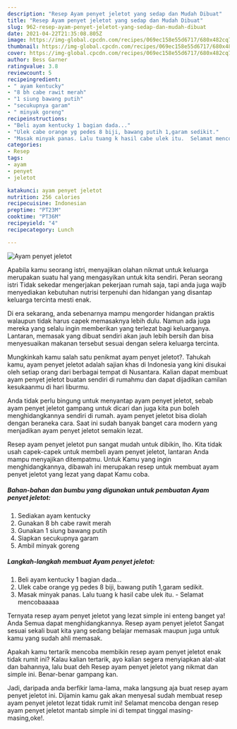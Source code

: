 ```yaml
---
description: "Resep Ayam penyet jeletot yang sedap dan Mudah Dibuat"
title: "Resep Ayam penyet jeletot yang sedap dan Mudah Dibuat"
slug: 962-resep-ayam-penyet-jeletot-yang-sedap-dan-mudah-dibuat
date: 2021-04-22T21:35:08.805Z
image: https://img-global.cpcdn.com/recipes/069ec158e55d6717/680x482cq70/ayam-penyet-jeletot-foto-resep-utama.jpg
thumbnail: https://img-global.cpcdn.com/recipes/069ec158e55d6717/680x482cq70/ayam-penyet-jeletot-foto-resep-utama.jpg
cover: https://img-global.cpcdn.com/recipes/069ec158e55d6717/680x482cq70/ayam-penyet-jeletot-foto-resep-utama.jpg
author: Bess Garner
ratingvalue: 3.8
reviewcount: 5
recipeingredient:
- " ayam kentucky"
- "8 bh cabe rawit merah"
- "1 siung bawang putih"
- "secukupnya garam"
- " minyak goreng"
recipeinstructions:
- "Beli ayam kentucky 1 bagian dada..."
- "Ulek cabe orange yg pedes 8 biji, bawang putih 1,garam sedikit."
- "Masak minyak panas. Lalu tuang k hasil cabe ulek itu.  Selamat mencobaaaaa"
categories:
- Resep
tags:
- ayam
- penyet
- jeletot

katakunci: ayam penyet jeletot 
nutrition: 256 calories
recipecuisine: Indonesian
preptime: "PT23M"
cooktime: "PT36M"
recipeyield: "4"
recipecategory: Lunch

---
```



![Ayam penyet jeletot](https://img-global.cpcdn.com/recipes/069ec158e55d6717/680x482cq70/ayam-penyet-jeletot-foto-resep-utama.jpg)

Apabila kamu seorang istri, menyajikan olahan nikmat untuk keluarga merupakan suatu hal yang mengasyikan untuk kita sendiri. Peran seorang istri Tidak sekedar mengerjakan pekerjaan rumah saja, tapi anda juga wajib menyediakan kebutuhan nutrisi terpenuhi dan hidangan yang disantap keluarga tercinta mesti enak.

Di era  sekarang, anda sebenarnya mampu mengorder hidangan praktis walaupun tidak harus capek memasaknya lebih dulu. Namun ada juga mereka yang selalu ingin memberikan yang terlezat bagi keluarganya. Lantaran, memasak yang dibuat sendiri akan jauh lebih bersih dan bisa menyesuaikan makanan tersebut sesuai dengan selera keluarga tercinta. 



Mungkinkah kamu salah satu penikmat ayam penyet jeletot?. Tahukah kamu, ayam penyet jeletot adalah sajian khas di Indonesia yang kini disukai oleh setiap orang dari berbagai tempat di Nusantara. Kalian dapat membuat ayam penyet jeletot buatan sendiri di rumahmu dan dapat dijadikan camilan kesukaanmu di hari liburmu.

Anda tidak perlu bingung untuk menyantap ayam penyet jeletot, sebab ayam penyet jeletot gampang untuk dicari dan juga kita pun boleh menghidangkannya sendiri di rumah. ayam penyet jeletot bisa diolah dengan beraneka cara. Saat ini sudah banyak banget cara modern yang menjadikan ayam penyet jeletot semakin lezat.

Resep ayam penyet jeletot pun sangat mudah untuk dibikin, lho. Kita tidak usah capek-capek untuk membeli ayam penyet jeletot, lantaran Anda mampu menyajikan ditempatmu. Untuk Kamu yang ingin menghidangkannya, dibawah ini merupakan resep untuk membuat ayam penyet jeletot yang lezat yang dapat Kamu coba.

<!--inarticleads1-->

##### Bahan-bahan dan bumbu yang digunakan untuk pembuatan Ayam penyet jeletot:

1. Sediakan  ayam kentucky
1. Gunakan 8 bh cabe rawit merah
1. Gunakan 1 siung bawang putih
1. Siapkan secukupnya garam
1. Ambil  minyak goreng




<!--inarticleads2-->

##### Langkah-langkah membuat Ayam penyet jeletot:

1. Beli ayam kentucky 1 bagian dada...
1. Ulek cabe orange yg pedes 8 biji, bawang putih 1,garam sedikit.
1. Masak minyak panas. Lalu tuang k hasil cabe ulek itu.  - Selamat mencobaaaaa




Ternyata resep ayam penyet jeletot yang lezat simple ini enteng banget ya! Anda Semua dapat menghidangkannya. Resep ayam penyet jeletot Sangat sesuai sekali buat kita yang sedang belajar memasak maupun juga untuk kamu yang sudah ahli memasak.

Apakah kamu tertarik mencoba membikin resep ayam penyet jeletot enak tidak rumit ini? Kalau kalian tertarik, ayo kalian segera menyiapkan alat-alat dan bahannya, lalu buat deh Resep ayam penyet jeletot yang nikmat dan simple ini. Benar-benar gampang kan. 

Jadi, daripada anda berfikir lama-lama, maka langsung aja buat resep ayam penyet jeletot ini. Dijamin kamu gak akan menyesal sudah membuat resep ayam penyet jeletot lezat tidak rumit ini! Selamat mencoba dengan resep ayam penyet jeletot mantab simple ini di tempat tinggal masing-masing,oke!.

